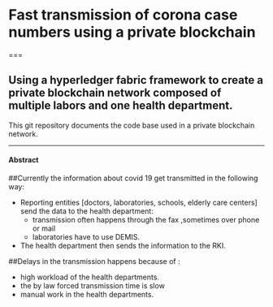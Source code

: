 # Fast transmission of corona case numbers using a private blockchain 
===
## Using a hyperledger fabric framework to create a private blockchain network composed of multiple labors and one health department.

This git repository documents the code base used in a private blockchain network.
___
#### Abstract
##Currently the information about covid 19 get transmitted in the following way: 
  * Reporting entities [doctors, laboratories, schools, elderly care centers] send the data to the health department: 
      * transmission often happens through the fax ,sometimes over phone or mail 
      * laboratories have to use DEMIS.
  * The health department then sends the information to the RKI.


##Delays in the transmission happens because of :
  * high workload of the health departments.
  * the by law forced transmission time is slow
  * manual work in the health departments.
    
